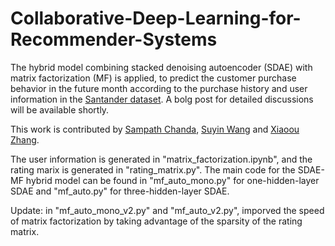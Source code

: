# Collaborative-Deep-Learning-for-Recommender-Systems
The hybrid model combining stacked denoising autoencoder (SDAE) with matrix factorization (MF) is applied, to predict the customer purchase behavior in the future month according to the purchase history and user information in the [Santander dataset](https://www.kaggle.com/c/santander-product-recommendation). A bolg post for detailed discussions will be available shortly.

This work is contributed by [Sampath Chanda](https://www.linkedin.com/in/sampathchanda/), [Suyin Wang](https://www.linkedin.com/in/suyin-wang-3934b543/) and [Xiaoou Zhang](https://www.linkedin.com/in/xiaoou-zhang-a9559211a/).

The user information is generated in "matrix_factorization.ipynb", and the rating marix is generated in "rating_matrix.py". The main code for the SDAE-MF hybrid model can be found in "mf_auto_mono.py" for one-hidden-layer SDAE and "mf_auto.py" for three-hidden-layer SDAE.

Update: in "mf_auto_mono_v2.py" and "mf_auto_v2.py", imporved the speed of matrix factorization by taking advantage of the sparsity of the rating matrix.
